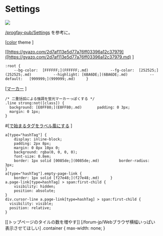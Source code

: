 # Settings



![](https://i.gyazo.com/641dfa2be02c3674241a26f4d64af4e8.jpg)

[/progfay-pub/Settings](/progfay-pub/Settings.md) を参考に。

[[color]([color.md) theme ]

[[https://gyazo.com/2d7af113e5d77a76ff03396a12c37979]([https://gyazo.com/2d7af113e5d77a76ff03396a12c37979.md) ]

    :root {
   		--bg-color:  [FFFFFF;](FFFFFF;.md)    		--fg-color:  [252525;](252525;.md)    		--highlight: [6BA6DE;](6BA6DE;.md)    		--default:   [999999;](999999;.md)     }

[[マーカー]([マーカー.md) ]

    /* 二重括弧による強調を蛍光マーカーっぽくする */
    .line strong:not([class]) { 
      background: [E0FF80;](E0FF80;.md)       padding: 0 3px;
      margin: 0 1px;
    }

#[[で始まるタグをラベル風にする](で始まるタグをラベル風にする.md)  ]

    a[type="hashTag"] {
   		display: inline-block;
      	padding: 2px 8px;
        margin: 0 8px 10px 0;
        background: rgba(0, 0, 0, 0);
        font-size: 0.8em;
        border: 1px solid [0085de;](0085de;.md)         border-radius: 3px;
    }
    a[type="hashTag"].empty-page-link {
    	border: 1px solid [f27e48;](f27e48;.md)     }
    a.page-link[type=hashTag] > span:first-child {
    	visibility: hidden;
      	position: absolute;
    }
    div.cursor-line a.page-link[type=hashTag] > span:first-child {
      visibility: visible;
      position: relative;
    }
   [[トップページのタイルの数を増やす]] [/forum-jp/Webブラウザ横幅いっぱい表示させてほしい]
    .container {
      max-width: none;
      }

